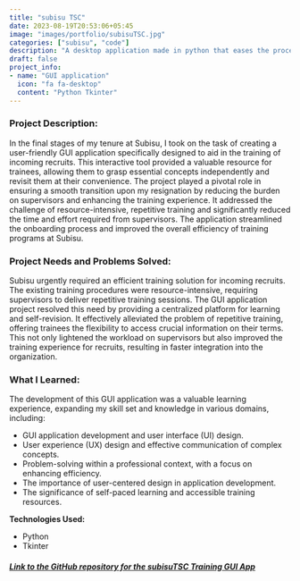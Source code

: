 ```yaml
---
title: "subisu TSC"
date: 2023-08-19T20:53:06+05:45
image: "images/portfolio/subisuTSC.jpg"
categories: ["subisu", "code"]
description: "A desktop application made in python that eases the process of learning and teaching."
draft: false
project_info:
- name: "GUI application"
  icon: "fa fa-desktop"
  content: "Python Tkinter"
---
```


### Project Description:

In the final stages of my tenure at Subisu, I took on the task of creating a user-friendly GUI application specifically designed to aid in the training of incoming recruits. This interactive tool provided a valuable resource for trainees, allowing them to grasp essential concepts independently and revisit them at their convenience. The project played a pivotal role in ensuring a smooth transition upon my resignation by reducing the burden on supervisors and enhancing the training experience. It addressed the challenge of resource-intensive, repetitive training and significantly reduced the time and effort required from supervisors. The application streamlined the onboarding process and improved the overall efficiency of training programs at Subisu.

### Project Needs and Problems Solved:

Subisu urgently required an efficient training solution for incoming recruits. The existing training procedures were resource-intensive, requiring supervisors to deliver repetitive training sessions. The GUI application project resolved this need by providing a centralized platform for learning and self-revision. It effectively alleviated the problem of repetitive training, offering trainees the flexibility to access crucial information on their terms. This not only lightened the workload on supervisors but also improved the training experience for recruits, resulting in faster integration into the organization.

### What I Learned:

The development of this GUI application was a valuable learning experience, expanding my skill set and knowledge in various domains, including:

- GUI application development and user interface (UI) design.
- User experience (UX) design and effective communication of complex concepts.
- Problem-solving within a professional context, with a focus on enhancing efficiency.
- The importance of user-centered design in application development.
- The significance of self-paced learning and accessible training resources.

**Technologies Used:**

- Python
- Tkinter

##### [Link to the GitHub repository for the subisuTSC Training GUI App](https://github.com/Suhesh-Kasti/subisuTSC)



